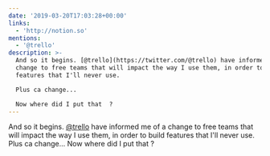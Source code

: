 ```yaml
---
date: '2019-03-20T17:03:28+00:00'
links:
  - 'http://notion.so'
mentions:
  - '@trello'
description: >-
  And so it begins. [@trello](https://twitter.com/@trello) have informed me of a
  change to free teams that will impact the way I use them, in order to build
  features that I'll never use. 

  Plus ca change...

  Now where did I put that  ?
---
```

And so it begins. [@trello](https://twitter.com/@trello) have informed me of a change to free teams that will impact the way I use them, in order to build features that I'll never use. 
Plus ca change...
Now where did I put that  ?
